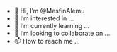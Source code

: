 - 👋 Hi, I’m @MesfinAlemu
- 👀 I’m interested in ...
- 🌱 I’m currently learning ...
- 💞️ I’m looking to collaborate on ...
- 📫 How to reach me ...

<!---
MesfinAlemu/MesfinAlemu is a ✨ special ✨ repository because its `README.md` (this file) appears on your GitHub profile.
You can click the Preview link to take a look at your changes.
--->
